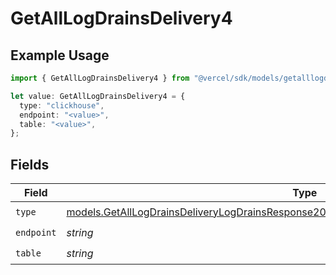 # GetAllLogDrainsDelivery4

## Example Usage

```typescript
import { GetAllLogDrainsDelivery4 } from "@vercel/sdk/models/getalllogdrainsop.js";

let value: GetAllLogDrainsDelivery4 = {
  type: "clickhouse",
  endpoint: "<value>",
  table: "<value>",
};
```

## Fields

| Field                                                                                                                                                                                      | Type                                                                                                                                                                                       | Required                                                                                                                                                                                   | Description                                                                                                                                                                                |
| ------------------------------------------------------------------------------------------------------------------------------------------------------------------------------------------ | ------------------------------------------------------------------------------------------------------------------------------------------------------------------------------------------ | ------------------------------------------------------------------------------------------------------------------------------------------------------------------------------------------ | ------------------------------------------------------------------------------------------------------------------------------------------------------------------------------------------ |
| `type`                                                                                                                                                                                     | [models.GetAllLogDrainsDeliveryLogDrainsResponse200ApplicationJSONResponseBody1DrainsType](../models/getalllogdrainsdeliverylogdrainsresponse200applicationjsonresponsebody1drainstype.md) | :heavy_check_mark:                                                                                                                                                                         | N/A                                                                                                                                                                                        |
| `endpoint`                                                                                                                                                                                 | *string*                                                                                                                                                                                   | :heavy_check_mark:                                                                                                                                                                         | N/A                                                                                                                                                                                        |
| `table`                                                                                                                                                                                    | *string*                                                                                                                                                                                   | :heavy_check_mark:                                                                                                                                                                         | N/A                                                                                                                                                                                        |
